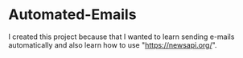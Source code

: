# Automated-Emails

I created this project because that I wanted to learn sending e-mails automatically and also learn how to use "https://newsapi.org/".
